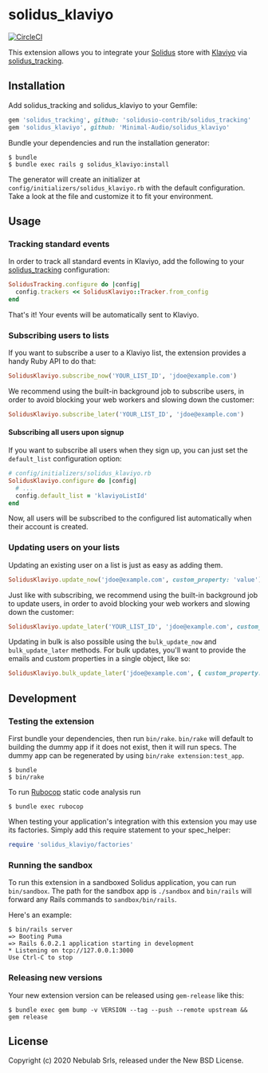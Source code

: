 # solidus_klaviyo

[![CircleCI](https://circleci.com/gh/Minimal-Audio/solidus_klaviyo.svg?style=svg)](https://circleci.com/gh/Minimal-Audio/solidus_klaviyo)

This extension allows you to integrate your [Solidus](https://solidus.io) store with
[Klaviyo](https://klaviyo.com) via [solidus_tracking](https://github.com/solidusio-contrib/solidus_tracking).

## Installation

Add solidus_tracking and solidus_klaviyo to your Gemfile:

```ruby
gem 'solidus_tracking', github: 'solidusio-contrib/solidus_tracking'
gem 'solidus_klaviyo', github: 'Minimal-Audio/solidus_klaviyo'
```

Bundle your dependencies and run the installation generator:

```console
$ bundle
$ bundle exec rails g solidus_klaviyo:install
```

The generator will create an initializer at `config/initializers/solidus_klaviyo.rb` with the
default configuration. Take a look at the file and customize it to fit your environment.


## Usage

### Tracking standard events

In order to track all standard events in Klaviyo, add the following to your
[solidus_tracking](https://github.com/solidusio-contrib/solidus_tracking) configuration:

```ruby
SolidusTracking.configure do |config|
  config.trackers << SolidusKlaviyo::Tracker.from_config
end
```

That's it! Your events will be automatically sent to Klaviyo.

### Subscribing users to lists

If you want to subscribe a user to a Klaviyo list, the extension provides a handy Ruby API to do
that:

```ruby
SolidusKlaviyo.subscribe_now('YOUR_LIST_ID', 'jdoe@example.com') 
```

We recommend using the built-in background job to subscribe users, in order to avoid blocking your
web workers and slowing down the customer:

```ruby
SolidusKlaviyo.subscribe_later('YOUR_LIST_ID', 'jdoe@example.com')
```

#### Subscribing all users upon signup

If you want to subscribe all users when they sign up, you can just set the `default_list`
configuration option:

```ruby
# config/initializers/solidus_klaviyo.rb
SolidusKlaviyo.configure do |config|
  # ...
  config.default_list = 'klaviyoListId'
end
``` 

Now, all users will be subscribed to the configured list automatically when their account is
created.

### Updating users on your lists

Updating an existing user on a list is just as easy as adding them.

```ruby
SolidusKlaviyo.update_now('jdoe@example.com', custom_property: 'value') 
```

Just like with subscribing, we recommend using the built-in background job to update users,
in order to avoid blocking your web workers and slowing down the customer:

```ruby
SolidusKlaviyo.update_later('YOUR_LIST_ID', 'jdoe@example.com', custom_property: 'value')
```

Updating in bulk is also possible using the `bulk_update_now` and `bulk_update_later` methods.
For bulk updates, you'll want to provide the emails and custom properties in a single object,
like so:

```ruby
SolidusKlaviyo.bulk_update_later('jdoe@example.com', { custom_property: 'value' })
```

## Development

### Testing the extension

First bundle your dependencies, then run `bin/rake`. `bin/rake` will default to building the dummy
app if it does not exist, then it will run specs. The dummy app can be regenerated by using
`bin/rake extension:test_app`.

```console
$ bundle
$ bin/rake
```

To run [Rubocop](https://github.com/bbatsov/rubocop) static code analysis run

```console
$ bundle exec rubocop
```

When testing your application's integration with this extension you may use its factories.
Simply add this require statement to your spec_helper:

```ruby
require 'solidus_klaviyo/factories'
```

### Running the sandbox

To run this extension in a sandboxed Solidus application, you can run `bin/sandbox`. The path for
the sandbox app is `./sandbox` and `bin/rails` will forward any Rails commands to
`sandbox/bin/rails`.

Here's an example:

```console
$ bin/rails server
=> Booting Puma
=> Rails 6.0.2.1 application starting in development
* Listening on tcp://127.0.0.1:3000
Use Ctrl-C to stop
```

### Releasing new versions

Your new extension version can be released using `gem-release` like this:

```console
$ bundle exec gem bump -v VERSION --tag --push --remote upstream && gem release
```

## License

Copyright (c) 2020 Nebulab Srls, released under the New BSD License.
